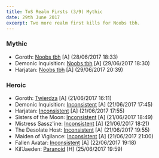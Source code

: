 ```yaml
---
title: ToS Realm Firsts (3/9) Mythic
date: 29th June 2017
excerpt: Two more realm first kills for Noobs tbh.
---
```


### Mythic

 - Goroth: [Noobs tbh](https://www.wowprogress.com/guild/eu/magtheridon/Noobs+tbh) [A] (28/06/2017 18:33)
 - Demonic Inquisition: [Noobs tbh](https://www.wowprogress.com/guild/eu/magtheridon/Noobs+tbh) [A] (29/06/2017 18:30)
 - Harjatan: [Noobs tbh](https://www.wowprogress.com/guild/eu/magtheridon/Noobs+tbh) [A] (29/06/2017 20:39)

### Heroic

 - Goroth: [Twierdza](https://www.wowprogress.com/guild/eu/magtheridon/Twierdza) [A] (21/06/2017 16:11)
 - Demonic Inquisition: [Inconsistent](https://www.wowprogress.com/guild/eu/magtheridon/Inconsistent) [A] (21/06/2017 17:45)
 - Harjatan: [Inconsistent](https://www.wowprogress.com/guild/eu/magtheridon/Inconsistent) [A] (21/06/2017 17:55)
 - Sisters of the Moon: [Inconsistent](https://www.wowprogress.com/guild/eu/magtheridon/Inconsistent) [A] (21/06/2017 18:49)
 - Mistress Sassz'ine: [Inconsistent](https://www.wowprogress.com/guild/eu/magtheridon/Inconsistent) [A] (21/06/2017 18:21)
 - The Desolate Host: [Inconsistent](https://www.wowprogress.com/guild/eu/magtheridon/Inconsistent) [A] (21/06/2017 19:55)
 - Maiden of Vigilance: [Inconsistent](https://www.wowprogress.com/guild/eu/magtheridon/Inconsistent) [A] (21/06/2017 21:00)
 - Fallen Avatar: [Inconsistent](https://www.wowprogress.com/guild/eu/magtheridon/Inconsistent) [A] (22/06/2017 19:18)
 - Kil'Jaeden: [Paranoid](https://www.wowprogress.com/guild/eu/magtheridon/Paranoid) [H] (25/06/2017 19:59)
